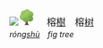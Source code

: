 
<img height="30" src="https://lessesity.com/language/img/fruits/fig.svg"/><img height="30" src="https://raw.githubusercontent.com/googlefonts/noto-emoji/main/svg/emoji_u1f333.svg"/>
<big>　榕[樹]()　榕[树]()　</big>   
*róng[shù]()*　*fig tree*

